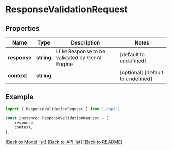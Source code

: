 # ResponseValidationRequest


## Properties

Name | Type | Description | Notes
------------ | ------------- | ------------- | -------------
**response** | **string** | LLM Response to be validated by GenAI Engine | [default to undefined]
**context** | **string** |  | [optional] [default to undefined]

## Example

```typescript
import { ResponseValidationRequest } from './api';

const instance: ResponseValidationRequest = {
    response,
    context,
};
```

[[Back to Model list]](../README.md#documentation-for-models) [[Back to API list]](../README.md#documentation-for-api-endpoints) [[Back to README]](../README.md)
